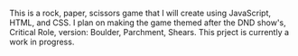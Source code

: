 This is a rock, paper, scissors game that I will create using JavaScript, HTML, and CSS.
I plan on making the game themed after the DND show's, Critical Role, version: Boulder, Parchment, Shears.
This prject is currently a work in progress.